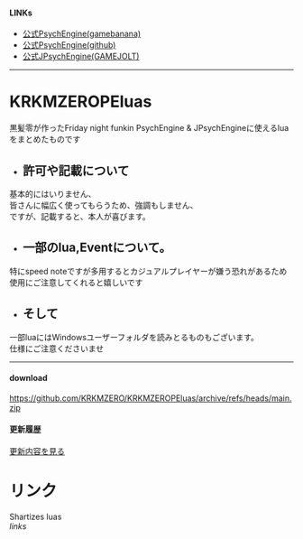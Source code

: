 #### LINKs
- [公式PsychEngine(gamebanana)](https://gamebanana.com/mods/309789)
- [公式PsychEngine(github)](https://github.com/ShadowMario/FNF-PsychEngine/releases)
- [公式JPsychEngine(GAMEJOLT)](https://gamejolt.com/games/JPsych-Engine/726750)
---
# KRKMZEROPEluas
黒髪零が作ったFriday night funkin PsychEngine & JPsychEngineに使えるluaをまとめたものです
  

* ## 許可や記載について
基本的にはいりません、  
皆さんに幅広く使ってもらうため、強調もしません、  
ですが、記載すると、本人が喜びます。  
  
* ##  一部のlua,Eventについて。
特にspeed noteですが多用するとカジュアルプレイヤーが嫌う恐れがあるため  
使用にご注意してくれると嬉しいです  
  
* ## そして
一部luaにはWindowsユーザーフォルダを読みとるものもございます。  
仕様にご注意くださいませ  

---
#### download
https://github.com/KRKMZERO/KRKMZEROPEluas/archive/refs/heads/main.zip
#### 更新履歴
[更新内容を見る](https://github.com/KRKMZERO/KRKMZEROPEluas/discussions/categories/%E3%82%A2%E3%83%83%E3%83%97%E3%83%87%E3%83%BC%E3%83%88%E5%86%85%E5%AE%B9)  
  
# リンク
Shartizes luas  
_links_

